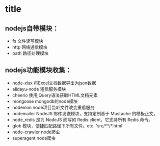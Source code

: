 # title

## nodejs自带模块：

- fs 文件读写模块
- http 网络通信模块
- path 路径处理模块

## nodejs功能模块收集：

- node-xlsx 将Excel文档数据导出为json数据
- alidayu-node 短信服务模块
- cheerio 使用jQuery语法获取HTML文档元素
- mongoose mongodb的node模块
- nodemon node项目监听文件改变重启服务
- nodemailer NodeJS 邮件发送模块，支持定制基于 Mustache 的模板正文。
- node_redis 是为 NodeJS 而写的 Redis client，它支持所有 Redis 命令。
- glob 模块，便捷匹配路径下所有文件。etc. 'src/**/*.html'
- node-crawler node爬虫
- superagent node爬虫
